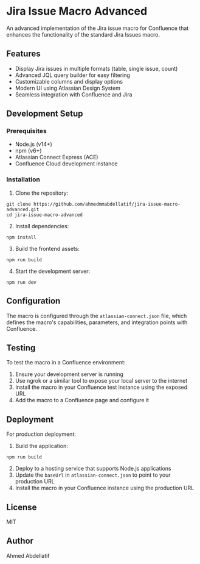 # Jira Issue Macro Advanced

An advanced implementation of the Jira issue macro for Confluence that enhances the functionality of the standard Jira Issues macro.

## Features

- Display Jira issues in multiple formats (table, single issue, count)
- Advanced JQL query builder for easy filtering
- Customizable columns and display options
- Modern UI using Atlassian Design System
- Seamless integration with Confluence and Jira

## Development Setup

### Prerequisites

- Node.js (v14+)
- npm (v6+)
- Atlassian Connect Express (ACE)
- Confluence Cloud development instance

### Installation

1. Clone the repository:
```
git clone https://github.com/ahmedmmabdellatif/jira-issue-macro-advanced.git
cd jira-issue-macro-advanced
```

2. Install dependencies:
```
npm install
```

3. Build the frontend assets:
```
npm run build
```

4. Start the development server:
```
npm run dev
```

## Configuration

The macro is configured through the `atlassian-connect.json` file, which defines the macro's capabilities, parameters, and integration points with Confluence.

## Testing

To test the macro in a Confluence environment:

1. Ensure your development server is running
2. Use ngrok or a similar tool to expose your local server to the internet
3. Install the macro in your Confluence test instance using the exposed URL
4. Add the macro to a Confluence page and configure it

## Deployment

For production deployment:

1. Build the application:
```
npm run build
```

2. Deploy to a hosting service that supports Node.js applications
3. Update the `baseUrl` in `atlassian-connect.json` to point to your production URL
4. Install the macro in your Confluence instance using the production URL

## License

MIT

## Author

Ahmed Abdellatif
